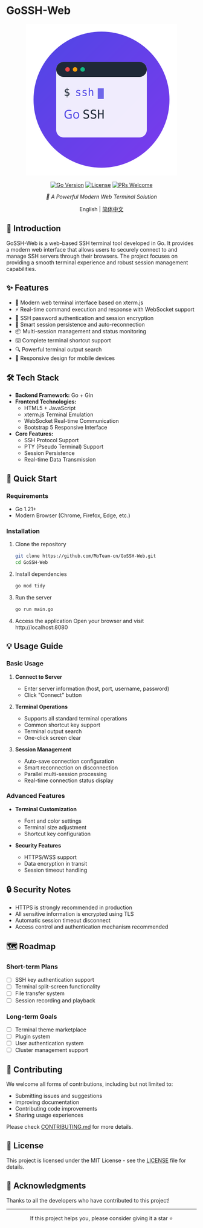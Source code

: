 # GoSSH-Web

<div align="center">

![GoSSH-Web Logo](assets/logo.svg)

[![Go Version](https://img.shields.io/github/go-mod/go-version/MoTeam-cn/GoSSH-Web)](https://golang.org/doc/devel/release.html)
[![License](https://img.shields.io/badge/license-MIT-blue.svg)](LICENSE)
[![PRs Welcome](https://img.shields.io/badge/PRs-welcome-brightgreen.svg)](CONTRIBUTING.md)

*🚀 A Powerful Modern Web Terminal Solution*

English | [简体中文](README.md)

</div>

## 📖 Introduction

GoSSH-Web is a web-based SSH terminal tool developed in Go. It provides a modern web interface that allows users to securely connect to and manage SSH servers through their browsers. The project focuses on providing a smooth terminal experience and robust session management capabilities.

## ✨ Features

- 🌈 Modern web terminal interface based on xterm.js
- ⚡️ Real-time command execution and response with WebSocket support
- 🔐 SSH password authentication and session encryption
- 🔄 Smart session persistence and auto-reconnection
- 📦 Multi-session management and status monitoring
- ⌨️ Complete terminal shortcut support
- 🔍 Powerful terminal output search
- 📱 Responsive design for mobile devices

## 🛠 Tech Stack

- **Backend Framework:** Go + Gin
- **Frontend Technologies:** 
  - HTML5 + JavaScript
  - xterm.js Terminal Emulation
  - WebSocket Real-time Communication
  - Bootstrap 5 Responsive Interface
- **Core Features:**
  - SSH Protocol Support
  - PTY (Pseudo Terminal) Support
  - Session Persistence
  - Real-time Data Transmission

## 🚀 Quick Start

### Requirements

- Go 1.21+
- Modern Browser (Chrome, Firefox, Edge, etc.)

### Installation

1. Clone the repository
   ```bash
   git clone https://github.com/MoTeam-cn/GoSSH-Web.git
   cd GoSSH-Web
   ```

2. Install dependencies
   ```bash
   go mod tidy
   ```

3. Run the server
   ```bash
   go run main.go
   ```

4. Access the application
   Open your browser and visit http://localhost:8080

## 💡 Usage Guide

### Basic Usage

1. **Connect to Server**
   - Enter server information (host, port, username, password)
   - Click "Connect" button

2. **Terminal Operations**
   - Supports all standard terminal operations
   - Common shortcut key support
   - Terminal output search
   - One-click screen clear

3. **Session Management**
   - Auto-save connection configuration
   - Smart reconnection on disconnection
   - Parallel multi-session processing
   - Real-time connection status display

### Advanced Features

- **Terminal Customization**
  - Font and color settings
  - Terminal size adjustment
  - Shortcut key configuration

- **Security Features**
  - HTTPS/WSS support
  - Data encryption in transit
  - Session timeout handling

## 🔒 Security Notes

- HTTPS is strongly recommended in production
- All sensitive information is encrypted using TLS
- Automatic session timeout disconnect
- Access control and authentication mechanism recommended

## 🗺 Roadmap

### Short-term Plans
- [ ] SSH key authentication support
- [ ] Terminal split-screen functionality
- [ ] File transfer system
- [ ] Session recording and playback

### Long-term Goals
- [ ] Terminal theme marketplace
- [ ] Plugin system
- [ ] User authentication system
- [ ] Cluster management support

## 🤝 Contributing

We welcome all forms of contributions, including but not limited to:

- Submitting issues and suggestions
- Improving documentation
- Contributing code improvements
- Sharing usage experiences

Please check [CONTRIBUTING.md](CONTRIBUTING.md) for more details.

## 📄 License

This project is licensed under the MIT License - see the [LICENSE](LICENSE) file for details.

## 🙏 Acknowledgments

Thanks to all the developers who have contributed to this project!

---

<div align="center">

If this project helps you, please consider giving it a star ⭐️

</div> 